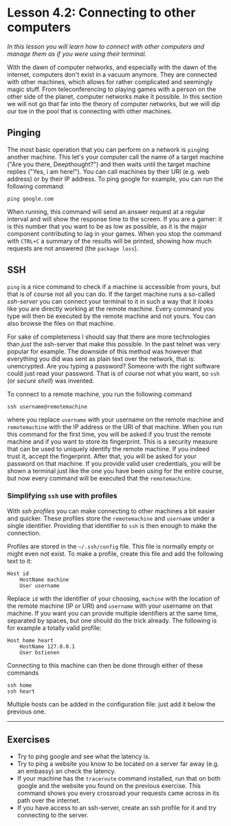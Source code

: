 # Lesson 4.2: Connecting to other computers
*In this lesson you will learn how to connect with other computers and manage them as if you were using their terminal.*

With the dawn of computer networks, and especially with the dawn of the internet, computers don't exist in a vacuum anymore. They are connected with other machines, which allows for rather complicated and seemingly magic stuff. From teleconferencing to playing games with a person on the other side of the planet, computer networks make it possible. In this section we will not go that far into the theory of computer networks, but we will dip our toe in the pool that is connecting with other machines.

## Pinging
The most basic operation that you can perform on a network is `ping`ing another machine. This let's your computer call the name of a target machine ("Are you there, Deepthought?") and then waits until the target machine replies ("Yes, i am here!"). You can call machines by their URI (e.g. web address) or by their IP address. To ping google for example, you can run the following command:

```
ping google.com
```

When running, this command will send an answer request at a regular interval and will show the response time to the screen. If you are a gamer: it is this number that you want to be as low as possible, as it is the major component contributing to lag in your games. When you stop the command with `CTRL+C` a summary of the results will be printed, showing how much requests are not answered (the `package loss`).

## SSH
`ping` is a nice command to check if a machine is accessible from yours, but that is of course not all you can do. If the target machine runs a so-called *ssh-server* you can connect your terminal to it in such a way that it *looks* like you are directly working at the remote machine. Every command you type will then be executed by the remote machine and not yours. You can also browse the files on that machine.

For sake of completeness I should say that there are more technologies than *just* the ssh-server that make this possible. In the past telnet was very popular for example. The downside of this method was however that everything you did was sent as plain text over the network, that is: unencrypted. Are you typing a password? Someone with the right software could just read your password. That is of course not what you want, so `ssh` (or *secure shell*) was invented.

To connect to a remote machine, you run the following command

```
ssh username@remotemachine
```

where you replace `username` with your username on the remote machine and  `remotemachine` with the IP address or the URI of that machine. When you run this command for the first time, you will be asked if you trust the remote machine and if you want to store its fingerprint. This is a security measure that can be used to uniquely identify the remote machine. If you indeed trust it, accept the fingerprint. After that, you will be asked for your password on that machine. If you provide valid user credentials, you will be shown a terminal just like the one you have been using for the entire course, but now every command will be executed that the `remotemachine`.

### Simplifying `ssh` use with profiles
With *ssh profiles* you can make connecting to other machines a bit easier and quicker. These profiles store the `remotemachine` and `username` under a single identifier. Providing that identifier to `ssh` is then enough to make the connection.

Profiles are stored in the `~/.ssh/config` file. This file is normally empty or might even not exist. To make a profile, create this file and add the following text to it:

```
Host id
    HostName machine
    User username
```

Replace `id` with the identifier of your choosing, `machine` with the location of the remote machine (IP or URI) and `username` with your username on that machine. If you want you can provide multiple identifiers at the same time, separated by spaces, but one should do the trick already. The following is for example a totally valid profile:

```
Host home heart
    HostName 127.0.0.1
    User bstienen
```

Connecting to this machine can then be done through either of these commands

```
ssh home
ssh heart
```

Multiple hosts can be added in the configuration file: just add it below the previous one.

---
## Exercises
- Try to ping google and see what the latency is.
- Try to ping a website you know to be located on a server far away (e.g. an embassy) an check the latency.
- If your machine has the `traceroute` command installed, run that on both google and the website you found on the previous exercise. This command shows you every crossroad your requests came across in its path over the internet.
- If you have access to an ssh-server, create an ssh profile for it and try connecting to the server.

